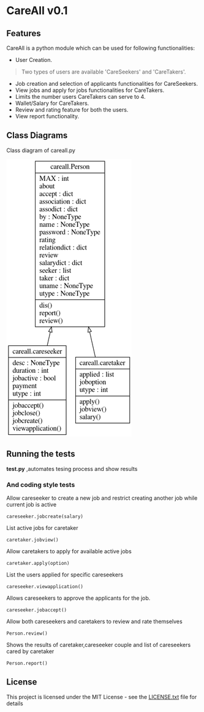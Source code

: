 # CareAll v0.1


## Features
CareAll is a python module which can be used for following functionalities:

* User Creation.
>Two types of users are available 'CareSeekers' and 'CareTakers'.
* Job creation and selection of applicants functionalities for CareSeekers.
* View jobs and apply for jobs functionalities for CareTakers.
* Limits the number users CareTakers can serve to 4.
* Wallet/Salary for CareTakers.
* Review and rating feature for both the users.
* View report functionality.

## Class Diagrams

Class diagram of careall.py


![Image of Class Diagram for careall.py](https://github.com/camsvn/CareAll/blob/master/Class%20Diagram.png)

## Running the tests

**test.py** ,automates tesing process and show results

### And coding style tests

Allow careseeker to create a new job and restrict creating another job while current job is active

```
careseeker.jobcreate(salary)
```

List active jobs for caretaker

```
caretaker.jobview()
```

Allow caretakers to apply for available active jobs

```
caretaker.apply(option)
```

List the users applied for specific careseekers

```
careseeker.viewapplication()
```

Allows careseekers to approve the applicants for the job.

```
careseeker.jobaccept()
```

Allow both careseekers and caretakers to review and rate themselves 

```
Person.review()
```

Shows the results of caretaker,careseeker couple and list of careseekers cared by caretaker

```
Person.report()
```

## License

This project is licensed under the MIT License - see the [LICENSE.txt](LICENSE.txt) file for details

